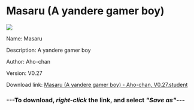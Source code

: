 # Masaru (A yandere gamer boy)

<img src = "https://raw.githubusercontent.com/Arbiter1223/Koukou-Gurashi-Custom-Students/master/Students/Files/Masaru%20(A%20yandere%20gamer%20boy).png">

Name: Masaru

Description: A yandere gamer boy

Author: Aho-chan

Version: V0.27

Download link: <a href="https://raw.githubusercontent.com/Arbiter1223/Koukou-Gurashi-Custom-Students/master/Students/Files/Masaru%20(A%20yandere%20gamer%20boy)%20-%20Aho-chan%2C%20V0.27.student">Masaru (A yandere gamer boy) - Aho-chan, V0.27.student</a>

### ---**To download, _right-click_ the link, and select _"Save as"_**---

